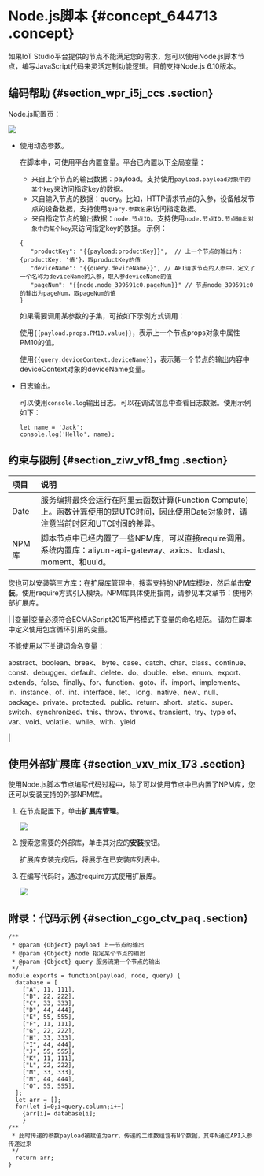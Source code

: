 # Node.js脚本 {#concept_644713 .concept}

如果IoT Studio平台提供的节点不能满足您的需求，您可以使用Node.js脚本节点，编写JavaScript代码来灵活定制功能逻辑。目前支持Node.js 6.10版本。

## 编码帮助 {#section_wpr_i5j_ccs .section}

Node.js配置页：

![](http://static-aliyun-doc.oss-cn-hangzhou.aliyuncs.com/assets/img/518522/156144686049448_zh-CN.png)

-   使用动态参数。

    在脚本中，可使用平台内置变量。平台已内置以下全局变量：

    -   来自上个节点的输出数据：payload。支持使用`payload.payload对象中的某个key`来访问指定key的数据。
    -   来自输入节点的数据：query。比如，HTTP请求节点的入参，设备触发节点的设备数据，支持使用`query.参数名`来访问指定数据。
    -   来自指定节点的输出数据：`node.节点ID`。支持使用`node.节点ID.节点输出对象中的某个key`来访问指定key的数据。
    示例：

    ``` {#codeblock_aei_vw3_cde}
    {
       "productKey": "{{payload:productKey}}",  // 上一个节点的输出为：{productKey: '值'}，取productKey的值
       "deviceName": "{{query.deviceName}}", // API请求节点的入参中，定义了一个名称为deviceName的入参，取入参deviceName的值
       "pageNum": "{{node.node_399591c0.pageNum}}" // 节点node_399591c0的输出为pageNum，取pageNum的值
    }
    ```

    如果需要调用某参数的子集，可按如下示例方式调用：

    使用`{{payload.props.PM10.value}}`，表示上一个节点props对象中属性PM10的值。

    使用`{{query.deviceContext.deviceName}}`，表示第一个节点的输出内容中deviceContext对象的deviceName变量。

-   日志输出。

    可以使用`console.log`输出日志。可以在调试信息中查看日志数据。使用示例如下：

    ``` {#codeblock_4wq_05e_2gy}
    let name = 'Jack';
    console.log('Hello', name);
    ```


## 约束与限制 {#section_ziw_vf8_fmg .section}

|项目|说明|
|:-|:-|
|Date|服务编排最终会运行在阿里云函数计算\(Function Compute\)上。函数计算使用的是UTC时间，因此使用Date对象时，请注意当前时区和UTC时间的差异。|
|NPM库| 脚本节点中已经内置了一些NPM库，可以直接require调用。系统内置库：aliyun-api-gateway、axios、lodash、moment、和uuid。

 您也可以安装第三方库：在扩展库管理中，搜索支持的NPM库模块，然后单击**安装**。使用require方式引入模块。NPM库具体使用指南，请参见本文章节：使用外部扩展库。

 |
|变量|变量必须符合ECMAScript2015严格模式下变量的命名规范。 请勿在脚本中定义使用包含循环引用的变量。

 不能使用以下关键词命名变量：

 abstract、boolean、break、 byte、case、catch、char、class、continue、const、debugger、default、delete、do、double、else、enum、export、extends、false、finally、for、function、goto、if、import、implements、in、instance、of、int、interface、let、 long、native、new、null、package、private、protected、public、return、short、static、super、switch、synchronized、this、throw、throws、transient、try、type of、var、void、volatile、while、with、yield

 |

## 使用外部扩展库 {#section_vxv_mix_173 .section}

使用Node.js脚本节点编写代码过程中，除了可以使用节点中已内置了NPM库，您还可以安装支持的外部NPM库。

1.  在节点配置下，单击**扩展库管理**。

    ![](http://static-aliyun-doc.oss-cn-hangzhou.aliyuncs.com/assets/img/518522/156144686050064_zh-CN.png)

2.  搜索您需要的外部库，单击其对应的**安装**按钮。

    扩展库安装完成后，将展示在已安装库列表中。

3.  在编写代码时，通过require方式使用扩展库。

    ![](http://static-aliyun-doc.oss-cn-hangzhou.aliyuncs.com/assets/img/518522/156144686050066_zh-CN.png)


## 附录：代码示例 {#section_cgo_ctv_paq .section}

``` {#codeblock_dtc_m6n_6he}
/**
 * @param {Object} payload 上一节点的输出
 * @param {Object} node 指定某个节点的输出
 * @param {Object} query 服务流第一个节点的输出
 */
module.exports = function(payload, node, query) {
  database = [
    ["A", 11, 111],
    ["B", 22, 222],
    ["C", 33, 333],
    ["D", 44, 444],
    ["E", 55, 555],
    ["F", 11, 111],
    ["G", 22, 222],
    ["H", 33, 333],
    ["I", 44, 444],
    ["J", 55, 555],
    ["K", 11, 111],
    ["L", 22, 222],
    ["M", 33, 333],
    ["M", 44, 444],
    ["O", 55, 555],
  ];
  let arr = [];
  for(let i=0;i<query.column;i++)
    {arr[i]= database[i];
    }
/**
 * 此时传递的参数payload被赋值为arr，传递的二维数组含有N个数据，其中N通过API入参传递过来
 */
  return arr;
}
```

